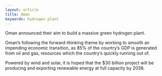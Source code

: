 ```yaml
---
layout: article
title: Oman
keywords: hydrogen plant
---
```


Oman announced their aim to build a massive green hydrogen plant.

Oman’s following the forward-thinking theme by working to smooth an impending economic transition, as 85% of the country’s GDP is generated from oil and gas, resources which the country’s quickly running out of.

Powered by wind and solar, it is hoped that the $30 billion project will be producing and exporting renewable energy at full capacity by 2038.
